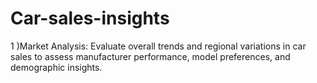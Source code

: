 # Car-sales-insights

1 )Market Analysis:
Evaluate overall trends and regional variations in car sales to assess manufacturer performance, model preferences, and demographic insights.
